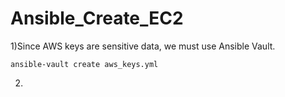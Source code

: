 # Ansible_Create_EC2
1)Since AWS keys are sensitive data, we must use Ansible Vault. 

```ansible-vault create aws_keys.yml```

2) 
